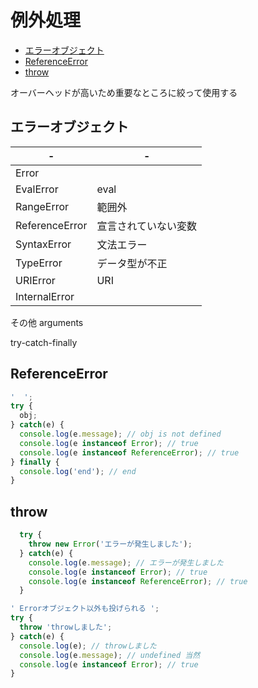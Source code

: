 # 例外処理

- [エラーオブジェクト](#エラーオブジェクト)
- [ReferenceError](#referenceerror)
- [throw](#throw)

オーバーヘッドが高いため重要なところに絞って使用する

## エラーオブジェクト
| -              | -                    |
| -------------- | -------------------- |
| Error          |
| EvalError      | eval                 |
| RangeError     | 範囲外               |
| ReferenceError | 宣言されていない変数 |
| SyntaxError    | 文法エラー           |
| TypeError      | データ型が不正       |
| URIError       | URI                  |
| InternalError  |

その他
arguments

try-catch-finally

## ReferenceError
```js
'  ';
try {
  obj;
} catch(e) {
  console.log(e.message); // obj is not defined
  console.log(e instanceof Error); // true
  console.log(e instanceof ReferenceError); // true
} finally {
  console.log('end'); // end
}
```

## throw
```js
  try {
    throw new Error('エラーが発生しました');
  } catch(e) {
    console.log(e.message); // エラーが発生しました
    console.log(e instanceof Error); // true
    console.log(e instanceof ReferenceError); // true
  }

' Errorオブジェクト以外も投げられる ';
try {
  throw 'throwしました';
} catch(e) {
  console.log(e); // throwしました
  console.log(e.message); // undefined 当然
  console.log(e instanceof Error); // true
}
```